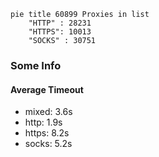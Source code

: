
```mermaid
pie title 60899 Proxies in list
    "HTTP" : 28231
    "HTTPS": 10013
    "SOCKS" : 30751
```

### Some Info
#### Average Timeout

- mixed: 3.6s
- http: 1.9s
- https: 8.2s
- socks: 5.2s